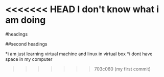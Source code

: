 <<<<<<< HEAD
I don't know what i am doing 
=======
#headings 

##second headings 

*i am just learning virtual machine and linux in virtual box 
*i dont have space in my computer 
>>>>>>> 703c060 (my first commit)

